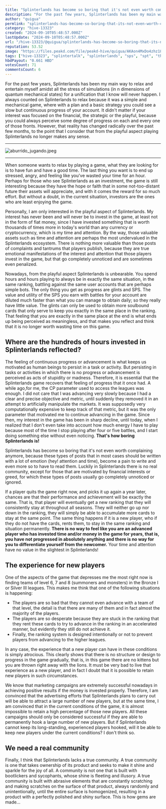 ```yaml
---
title: "Splinterlands has become so boring that it's not even worth complaining about anymore!"
description: "For the past few years, Splinterlands has been my main way to relax and entertain myself amidst all the stress of simulations (in n dimensions of quan..."
author: "quigua"
permlink: "splinterlands-has-become-so-boring-that-its-not-even-worth-complaining-about-anymore"
category: "hive-13323"
created: "2024-09-10T05:48:57.000Z"
lastUpdate: "2024-09-10T05:48:57.000Z"
url: "/hive-13323/@quigua/splinterlands-has-become-so-boring-that-its-not-even-worth-complaining-about-anymore"
reputation: 53.52
image: "https://files.peakd.com/file/peakd-hive/quigua/AKAon4MxDo4zhz18wnCjkLwBKaAGRXQhkxw8nTiiRD2SEvQVRemcUCS6kjgVWDP.jpeg"
tags: ["hive-13323", "splintertalk", "splinterlands", "sps", "spt", "thgaming", "blockchaingaming"]
hbdPayout: "0.661 HBD"
votesCount: 71
commentsCount: 6
---
```


For the past few years, Splinterlands has been my main way to relax and entertain myself amidst all the stress of simulations (in n dimensions of quantum mechanical states) for a unification that I know will never happen. I always counted on Splinterlands to relax because it was a simple and mechanical game, where with a plan and a basic strategy you could see a slow but continuous progress of your account. It didn't matter if your interest was focused on the financial, the strategic or the playful, because you could always perceive some degree of progress on each and every one of those fronts. However, that reality has changed radically over the past few months, to the point that I consider that from the playful aspect playing Splinterlands no longer makes any sense.

-----

![aburrido_jugando.jpeg](https://files.peakd.com/file/peakd-hive/quigua/AKAon4MxDo4zhz18wnCjkLwBKaAGRXQhkxw8nTiiRD2SEvQVRemcUCS6kjgVWDP.jpeg)

------



When someone wants to relax by playing a game, what they are looking for is to have fun and have a good time. The last thing you want is to end up stressed, angry, and feeling like you've wasted your time for an hour. Perhaps for those who see Splinterlands as an investment, the game is still interesting because they have the hope or faith that in some not-too-distant future their assets will appreciate, and with it comes the reward for so much effort. But without a doubt, in the current situation, investors are the ones who are least enjoying the game.

Personally, I am only interested in the playful aspect of Splinterlands. My interest has never been and will never be to invest in the game, at least not in the form of fiat money, since I have invested something that is worth thousands of times more in today's world than any currency or cryptocurrency, which is my time and attention. By the way, those valuable assets such as time and attention are perhaps the most undervalued in the Splinterlands ecosystem. There is nothing more valuable than those posts of complaints and tantrums that players publish, because they are true emotional manifestations of the interest and attention that those players invest in the game, but that go completely unnoticed and are sometimes even penalized.

Nowadays, from the playful aspect Splinterlands is unbearable. You spend hours and hours playing to always be in exactly the same situation, in the same ranking, battling against the same user accounts that are perhaps simple bots. The only thing you get as progress are glints and SPS. The value and utility of the SPS you earn with battles for your account are diluted much faster than what you can manage to obtain daily; so they really have little value. The glints can only be used to obtain more soulbound cards that only serve to keep you exactly in the same place in the ranking. That feeling that you are exactly in the same place at the end is what ends up being perceived as meaningless, and that makes you reflect and think that it is no longer worth wasting time on this game.

## Where are the hundreds of hours invested in Splinterlands reflected?

The feeling of continuous progress or advancement is what keeps us motivated as human beings to persist in a task or activity. But persisting in tasks or  activities in which there is no progress or advancement is perceived as acts of stupidity or madness. Therefore, it is essential that the Splinterlands game recovers that feeling of progress that it once had. A while ago,for me, the CP parameter used to access the leagues was enough. I did not care that I was advancing very slowly because I had a clear and precise objective and metric, until suddenly they removed it in an attempt to artificially manipulate the markets. It was supposedly very computationally expensive to keep track of that metric, but it was the only parameter that motivated me to continue advancing in the game. Since then, my interest in the game has been in sharp decline, until today, when I realized that I don't even take into account how much energy I have to play because most of the time I stop playing after four or five battles, and I start doing something else without even noticing. **That's how boring Splinterlands is!**

Splinterlands has become so boring that it's not even worth complaining anymore, because these types of posts that in most cases should be written with a lot of emotion (hey! attention and time), become a pain to write and even more so to have to read them. Luckily in Splinterlands there is no real community, except for those that are motivated by financial interests or greed, for which these types of posts usually go completely unnoticed or ignored.

If a player quits the game right now, and picks it up again a year later, chances are that their performance and achievement will be exactly the same. That is, that player will eventually get a new ranking that they will consistently stay at throughout all seasons. They will neither go up nor down in the ranking, they will simply be able to accumulate more cards to stay at the same point. The same thing happens if it is a new player, who if they do not have the cards, rents them, to stay in the same ranking and situation permanently. **There is no way to feel like you are an advanced player who has invested time and/or money in the game for years, that is, you have not progressed in absolutely anything and there is no way for you to differentiate yourself from the newcomer.** Your time and attention have no value in the slightest in Splinterlands!

## The experience for new players

One of the aspects of the game that depresses me the most right now is finding teams of level 6, 7 and 8 (summoners and monsters) in the Bronze I or Silver III leagues. This makes me think that one of the following situations is happening:
- The players are so bad that they cannot even advance with a team of that level, the detail is that there are many of them and in fact almost the majority of the players.
- The players are so desperate because they are stuck in the ranking that they rent these cards to try to advance in the ranking in an accelerated manner, but evidently they still do not achieve it.
- Finally, the ranking system is designed intentionally or not to prevent players from advancing to the higher leagues.

In any case, the experience that a new player can have in these conditions is simply atrocious. This clearly shows that there is no structure or design to progress in the game gradually, that is, in this game there are no kittens but you are thrown right away with the lions. It must be very bad to live that experience as a new player, and in fact I doubt that it is possible to retain new players in such circumstances.

We know that marketing campaigns are extremely successful nowadays in achieving positive results if the money is invested properly. Therefore, I am convinced that the advertising efforts that Splinterlands plans to carry out will be able to attract a large number of new players, but at the same time, I am convinced that in the current conditions of the game, it is almost impossible to retain a high percentage of those new players. All these campaigns should only be considered successful if they are able to permanently hook a large number of new players. But if Splinterlands cannot keep its long-standing, experienced players hooked, will it be able to keep new players under the current conditions? I don't think so.

## We need a real community

Finally, I think that Splinterlands lacks a true community. A true community is one that takes ownership of its product and seeks to make it shine and sparkle for the joy of all. A community is not one that is built with bootlickers and sycophants, whose shine is fleeting and illusory. A true community is built with abrasive elements that are constantly scratching and making scratches on the surface of that product, always randomly and unintentionally, until the entire surface is homogenized, resulting in a product with a perfectly polished and shiny surface. This is how gems are made...

